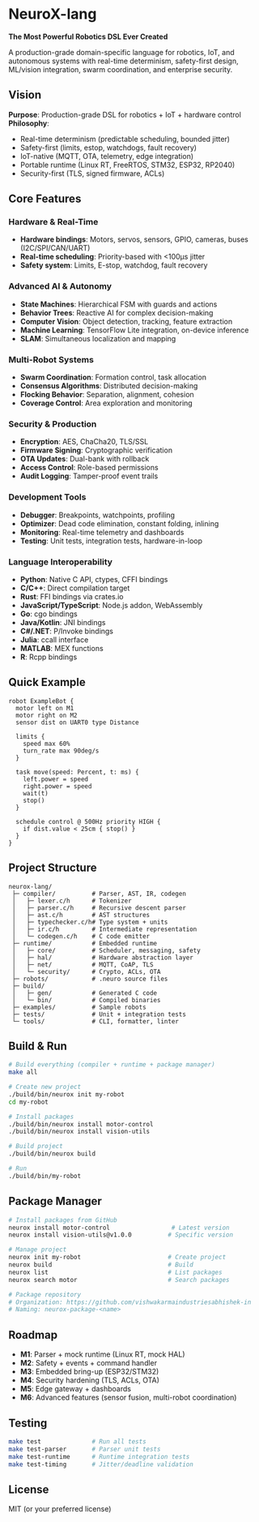 # NeuroX-lang

**The Most Powerful Robotics DSL Ever Created**

A production-grade domain-specific language for robotics, IoT, and autonomous systems with real-time determinism, safety-first design, ML/vision integration, swarm coordination, and enterprise security.

## Vision

**Purpose**: Production-grade DSL for robotics + IoT + hardware control  
**Philosophy**:
- Real-time determinism (predictable scheduling, bounded jitter)
- Safety-first (limits, estop, watchdogs, fault recovery)
- IoT-native (MQTT, OTA, telemetry, edge integration)
- Portable runtime (Linux RT, FreeRTOS, STM32, ESP32, RP2040)
- Security-first (TLS, signed firmware, ACLs)

## Core Features

### Hardware & Real-Time
- **Hardware bindings**: Motors, servos, sensors, GPIO, cameras, buses (I2C/SPI/CAN/UART)
- **Real-time scheduling**: Priority-based with <100μs jitter
- **Safety system**: Limits, E-stop, watchdog, fault recovery

### Advanced AI & Autonomy
- **State Machines**: Hierarchical FSM with guards and actions
- **Behavior Trees**: Reactive AI for complex decision-making
- **Computer Vision**: Object detection, tracking, feature extraction
- **Machine Learning**: TensorFlow Lite integration, on-device inference
- **SLAM**: Simultaneous localization and mapping

### Multi-Robot Systems
- **Swarm Coordination**: Formation control, task allocation
- **Consensus Algorithms**: Distributed decision-making
- **Flocking Behavior**: Separation, alignment, cohesion
- **Coverage Control**: Area exploration and monitoring

### Security & Production
- **Encryption**: AES, ChaCha20, TLS/SSL
- **Firmware Signing**: Cryptographic verification
- **OTA Updates**: Dual-bank with rollback
- **Access Control**: Role-based permissions
- **Audit Logging**: Tamper-proof event trails

### Development Tools
- **Debugger**: Breakpoints, watchpoints, profiling
- **Optimizer**: Dead code elimination, constant folding, inlining
- **Monitoring**: Real-time telemetry and dashboards
- **Testing**: Unit tests, integration tests, hardware-in-loop

### Language Interoperability
- **Python**: Native C API, ctypes, CFFI bindings
- **C/C++**: Direct compilation target
- **Rust**: FFI bindings via crates.io
- **JavaScript/TypeScript**: Node.js addon, WebAssembly
- **Go**: cgo bindings
- **Java/Kotlin**: JNI bindings
- **C#/.NET**: P/Invoke bindings
- **Julia**: ccall interface
- **MATLAB**: MEX functions
- **R**: Rcpp bindings

## Quick Example

```neuro
robot ExampleBot {
  motor left on M1
  motor right on M2
  sensor dist on UART0 type Distance
  
  limits {
    speed max 60%
    turn_rate max 90deg/s
  }
  
  task move(speed: Percent, t: ms) {
    left.power = speed
    right.power = speed
    wait(t)
    stop()
  }
  
  schedule control @ 500Hz priority HIGH {
    if dist.value < 25cm { stop() }
  }
}
```

## Project Structure

```
neurox-lang/
 ├─ compiler/          # Parser, AST, IR, codegen
 │   ├─ lexer.c/h      # Tokenizer
 │   ├─ parser.c/h     # Recursive descent parser
 │   ├─ ast.c/h        # AST structures
 │   ├─ typechecker.c/h# Type system + units
 │   ├─ ir.c/h         # Intermediate representation
 │   └─ codegen.c/h    # C code emitter
 ├─ runtime/           # Embedded runtime
 │   ├─ core/          # Scheduler, messaging, safety
 │   ├─ hal/           # Hardware abstraction layer
 │   ├─ net/           # MQTT, CoAP, TLS
 │   └─ security/      # Crypto, ACLs, OTA
 ├─ robots/            # .neuro source files
 ├─ build/
 │   ├─ gen/           # Generated C code
 │   └─ bin/           # Compiled binaries
 ├─ examples/          # Sample robots
 ├─ tests/             # Unit + integration tests
 └─ tools/             # CLI, formatter, linter
```

## Build & Run

```bash
# Build everything (compiler + runtime + package manager)
make all

# Create new project
./build/bin/neurox init my-robot
cd my-robot

# Install packages
./build/bin/neurox install motor-control
./build/bin/neurox install vision-utils

# Build project
./build/bin/neurox build

# Run
./build/bin/my-robot
```

## Package Manager

```bash
# Install packages from GitHub
neurox install motor-control                 # Latest version
neurox install vision-utils@v1.0.0          # Specific version

# Manage project
neurox init my-robot                        # Create project
neurox build                                # Build
neurox list                                 # List packages
neurox search motor                         # Search packages

# Package repository
# Organization: https://github.com/vishwakarmaindustriesabhishek-in
# Naming: neurox-package-<name>
```

## Roadmap

- **M1**: Parser + mock runtime (Linux RT, mock HAL)
- **M2**: Safety + events + command handler
- **M3**: Embedded bring-up (ESP32/STM32)
- **M4**: Security hardening (TLS, ACLs, OTA)
- **M5**: Edge gateway + dashboards
- **M6**: Advanced features (sensor fusion, multi-robot coordination)

## Testing

```bash
make test              # Run all tests
make test-parser       # Parser unit tests
make test-runtime      # Runtime integration tests
make test-timing       # Jitter/deadline validation
```

## License

MIT (or your preferred license)

